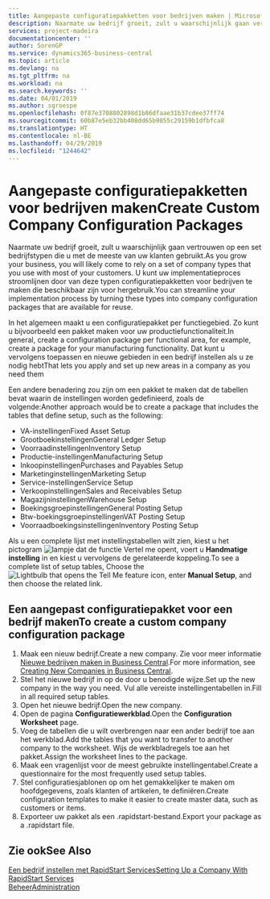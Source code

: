 ```yaml
---
title: Aangepaste configuratiepakketten voor bedrijven maken | Microsoft Docs
description: Naarmate uw bedrijf groeit, zult u waarschijnlijk gaan vertrouwen op een set bedrijfstypen die u met de meeste van uw klanten gebruikt. U kunt uw implementatieproces stroomlijnen door van deze typen configuratiepakketten voor bedrijven te maken die beschikbaar zijn voor hergebruik.
services: project-madeira
documentationcenter: ''
author: SorenGP
ms.service: dynamics365-business-central
ms.topic: article
ms.devlang: na
ms.tgt_pltfrm: na
ms.workload: na
ms.search.keywords: ''
ms.date: 04/01/2019
ms.author: sgroespe
ms.openlocfilehash: 0f87e3708802898d1b86dfaae31b37cdee37ff74
ms.sourcegitcommit: 60b87e5eb32bb408dd65b9855c29159b1dfbfca8
ms.translationtype: HT
ms.contentlocale: nl-BE
ms.lasthandoff: 04/29/2019
ms.locfileid: "1244642"
---
```

# <a name="create-custom-company-configuration-packages"></a><span data-ttu-id="bcb02-104">Aangepaste configuratiepakketten voor bedrijven maken</span><span class="sxs-lookup"><span data-stu-id="bcb02-104">Create Custom Company Configuration Packages</span></span>
<span data-ttu-id="bcb02-105">Naarmate uw bedrijf groeit, zult u waarschijnlijk gaan vertrouwen op een set bedrijfstypen die u met de meeste van uw klanten gebruikt.</span><span class="sxs-lookup"><span data-stu-id="bcb02-105">As you grow your business, you will likely come to rely on a set of company types that you use with most of your customers.</span></span> <span data-ttu-id="bcb02-106">U kunt uw implementatieproces stroomlijnen door van deze typen configuratiepakketten voor bedrijven te maken die beschikbaar zijn voor hergebruik.</span><span class="sxs-lookup"><span data-stu-id="bcb02-106">You can streamline your implementation process by turning these types into company configuration packages that are available for reuse.</span></span>  

<span data-ttu-id="bcb02-107">In het algemeen maakt u een configuratiepakket per functiegebied. Zo kunt u bijvoorbeeld een pakket maken voor uw productiefunctionaliteit.</span><span class="sxs-lookup"><span data-stu-id="bcb02-107">In general, create a configuration package per functional area, for example, create a package for your manufacturing functionality.</span></span> <span data-ttu-id="bcb02-108">Dat kunt u vervolgens toepassen en nieuwe gebieden in een bedrijf instellen als u ze nodig hebt</span><span class="sxs-lookup"><span data-stu-id="bcb02-108">That lets you apply and set up new areas in a company as you need them</span></span>  

<span data-ttu-id="bcb02-109">Een andere benadering zou zijn om een pakket te maken dat de tabellen bevat waarin de instellingen worden gedefinieerd, zoals de volgende:</span><span class="sxs-lookup"><span data-stu-id="bcb02-109">Another approach would be to create a package that includes the tables that define setup, such as the following:</span></span>  

-   <span data-ttu-id="bcb02-110">VA-instellingen</span><span class="sxs-lookup"><span data-stu-id="bcb02-110">Fixed Asset Setup</span></span>  
-   <span data-ttu-id="bcb02-111">Grootboekinstellingen</span><span class="sxs-lookup"><span data-stu-id="bcb02-111">General Ledger Setup</span></span>  
-   <span data-ttu-id="bcb02-112">Voorraadinstellingen</span><span class="sxs-lookup"><span data-stu-id="bcb02-112">Inventory Setup</span></span>  
-   <span data-ttu-id="bcb02-113">Productie-instellingen</span><span class="sxs-lookup"><span data-stu-id="bcb02-113">Manufacturing Setup</span></span>  
-   <span data-ttu-id="bcb02-114">Inkoopinstellingen</span><span class="sxs-lookup"><span data-stu-id="bcb02-114">Purchases and Payables Setup</span></span>  
-   <span data-ttu-id="bcb02-115">Marketinginstellingen</span><span class="sxs-lookup"><span data-stu-id="bcb02-115">Marketing Setup</span></span>  
-   <span data-ttu-id="bcb02-116">Service-instellingen</span><span class="sxs-lookup"><span data-stu-id="bcb02-116">Service Setup</span></span>  
-   <span data-ttu-id="bcb02-117">Verkoopinstellingen</span><span class="sxs-lookup"><span data-stu-id="bcb02-117">Sales and Receivables Setup</span></span>  
-   <span data-ttu-id="bcb02-118">Magazijninstellingen</span><span class="sxs-lookup"><span data-stu-id="bcb02-118">Warehouse Setup</span></span>  
-   <span data-ttu-id="bcb02-119">Boekingsgroepinstellingen</span><span class="sxs-lookup"><span data-stu-id="bcb02-119">General Posting Setup</span></span>  
-   <span data-ttu-id="bcb02-120">Btw-boekingsgroepinstellingen</span><span class="sxs-lookup"><span data-stu-id="bcb02-120">VAT Posting Setup</span></span>  
-   <span data-ttu-id="bcb02-121">Voorraadboekingsinstellingen</span><span class="sxs-lookup"><span data-stu-id="bcb02-121">Inventory Posting Setup</span></span>  

<span data-ttu-id="bcb02-122">Als u een complete lijst met instellingstabellen wilt zien, kiest u het pictogram ![lampje dat de functie Vertel me opent](media/ui-search/search_small.png "Vertel me wat u wilt doen"), voert u **Handmatige instelling** in en kiest u vervolgens de gerelateerde koppeling.</span><span class="sxs-lookup"><span data-stu-id="bcb02-122">To see a complete list of setup tables, Choose the ![Lightbulb that opens the Tell Me feature](media/ui-search/search_small.png "Tell me what you want to do") icon, enter **Manual Setup**, and then choose the related link.</span></span>  

## <a name="to-create-a-custom-company-configuration-package"></a><span data-ttu-id="bcb02-123">Een aangepast configuratiepakket voor een bedrijf maken</span><span class="sxs-lookup"><span data-stu-id="bcb02-123">To create a custom company configuration package</span></span>  
1.  <span data-ttu-id="bcb02-124">Maak een nieuw bedrijf.</span><span class="sxs-lookup"><span data-stu-id="bcb02-124">Create a new company.</span></span> <span data-ttu-id="bcb02-125">Zie voor meer informatie [Nieuwe bedrijven maken in Business Central](about-new-company.md).</span><span class="sxs-lookup"><span data-stu-id="bcb02-125">For more information, see [Creating New Companies in Business Central](about-new-company.md).</span></span>  
3.  <span data-ttu-id="bcb02-126">Stel het nieuwe bedrijf in op de door u benodigde wijze.</span><span class="sxs-lookup"><span data-stu-id="bcb02-126">Set up the new company in the way you need.</span></span> <span data-ttu-id="bcb02-127">Vul alle vereiste instellingentabellen in.</span><span class="sxs-lookup"><span data-stu-id="bcb02-127">Fill in all required setup tables.</span></span>  
4.  <span data-ttu-id="bcb02-128">Open het nieuwe bedrijf.</span><span class="sxs-lookup"><span data-stu-id="bcb02-128">Open the new company.</span></span>
5. <span data-ttu-id="bcb02-129">Open de pagina **Configuratiewerkblad**.</span><span class="sxs-lookup"><span data-stu-id="bcb02-129">Open the **Configuration Worksheet** page.</span></span>  
6.  <span data-ttu-id="bcb02-130">Voeg de tabellen die u wilt overbrengen naar een ander bedrijf toe aan het werkblad.</span><span class="sxs-lookup"><span data-stu-id="bcb02-130">Add the tables that you want to transfer to another company to the worksheet.</span></span> <span data-ttu-id="bcb02-131">Wijs de werkbladregels toe aan het pakket.</span><span class="sxs-lookup"><span data-stu-id="bcb02-131">Assign the worksheet lines to the package.</span></span>  
7.  <span data-ttu-id="bcb02-132">Maak een vragenlijst voor de meest gebruikte instellingentabel.</span><span class="sxs-lookup"><span data-stu-id="bcb02-132">Create a questionnaire for the most frequently used setup tables.</span></span>  
8.  <span data-ttu-id="bcb02-133">Stel configuratiesjablonen op om het gemakkelijker te maken om hoofdgegevens, zoals klanten of artikelen, te definiëren.</span><span class="sxs-lookup"><span data-stu-id="bcb02-133">Create configuration templates to make it easier to create master data, such as customers or items.</span></span>  
9.  <span data-ttu-id="bcb02-134">Exporteer uw pakket als een .rapidstart-bestand.</span><span class="sxs-lookup"><span data-stu-id="bcb02-134">Export your package as a .rapidstart file.</span></span>  

## <a name="see-also"></a><span data-ttu-id="bcb02-135">Zie ook</span><span class="sxs-lookup"><span data-stu-id="bcb02-135">See Also</span></span>  
[<span data-ttu-id="bcb02-136">Een bedrijf instellen met RapidStart Services</span><span class="sxs-lookup"><span data-stu-id="bcb02-136">Setting Up a Company With RapidStart Services</span></span>](admin-set-up-a-company-with-rapidstart.md)  
[<span data-ttu-id="bcb02-137">Beheer</span><span class="sxs-lookup"><span data-stu-id="bcb02-137">Administration</span></span>](admin-setup-and-administration.md)
